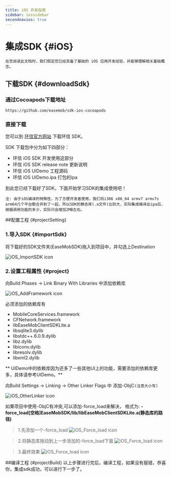 ```yaml
---
title: iOS 开发指南
sidebar: iossidebar
secondnavios: true
---
```



# 集成SDK {#iOS}
	在您阅读此文档时，我们假定您已经具备了基础的 iOS 应用开发经验，并能够理解相关基础概念。

## 下载SDK {#downloadSdk}

### 通过Cocoapods下载地址

	https://github.com/easemob/sdk-ios-cocoapods

### 直接下载
您可以到 [环信官方网站](http://www.easemob.com/sdk/ "环信iOSSDK下载链接")  下载环信 SDK。

SDK 下载包中分为如下四部分：

* 环信 iOS SDK 开发使用这部分
* 环信 iOS SDK release note 更新说明
* 环信 iOS UIDemo 工程源码
* 环信 iOS UIDemo.ipa 打包的ipa

到此您已经下载好了SDK，下面开始学习SDK的集成使用吧！

	注: 由于iOS编译的特殊性，为了方便开发者使用，我们将i386 x86_64 armv7 armv7s arm64几个平台都合并到了一起，所以SDK的静态库(.a文件)比较大，实际集成编译出ipa后，根据调用功能的多少，实际只会增加2MB左右。	
	

##配置工程 {#projectSetting}

### 1.导入SDK {#importSdk}

将下载好的SDK文件夹(EaseMobSDK)拖入到项目中，并勾选上Destination

![iOS_ImportSDK icon](/iOS_ImportSDK.png)

### 2.设置工程属性 {#project}

向Build Phases -> Link Binary With Libraries 中添加依赖库
	
![iOS_AddFramework icon](/iOS_AddFramework.png)

必须添加的依赖库有

* MobileCoreServices.framework
* CFNetwork.framework
* libEaseMobClientSDKLite.a
* libsqlite3.dylib
* libstdc++.6.0.9.dylib
* libz.dylib
* libiconv.dylib
* libresolv.dylib
* libxml2.dylib

** UIDemo中的依赖库因为还多了一些其他UI上的功能，需要添加的依赖库更多，具体请参考UIDemo。**
	

向Build Settings -> Linking -> Other Linker Flags 中 添加-ObjC`(注意大小写)`

![iOS_OtherLinker icon](/iOS_OtherLinker.png)



如果项目中使用-ObjC有冲突,可以添加-force_load来解决， 格式为: **-force_load[空格]EaseMobSDK/lib/libEaseMobClientSDKLite.a(静态库的路径)**

>1.先添加一个-force_load
![iOS_Force_load icon](/iOS_Force_load1.png)

>2.将静态库拖动到上一步添加的-force_load下面
![iOS_Force_load icon](/iOS_Force_load2.png)

>3.最终效果
![iOS_Force_load icon](/iOS_Force_load3.png)


##编译工程 {#projectBuild}
以上步骤进行完后，编译工程，如果没有报错，恭喜你，集成sdk成功，可以进行下一步了。
